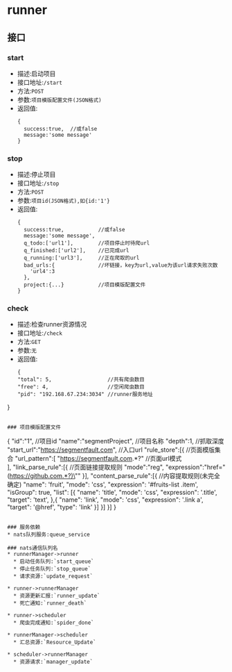 # runner

## 接口

### start
* 描述:启动项目
* 接口地址:`/start`
* 方法:`POST`
* 参数:`项目模版配置文件(JSON格式)`
* 返回值:
  ```
  {
    success:true,  //或false
    message:'some message'
  }
  ```

### stop
* 描述:停止项目
* 接口地址:`/stop`
* 方法:`POST`
* 参数:`项目id(JSON格式),如{id:'1'}`
* 返回值:
  ```
  {
    success:true,           //或false
    message:'some message',
    q_todo:['url1'],        //项目停止时待爬url
    q_finished:['url2'],    //已完成url
    q_running:['url3'],     //正在爬取的url
    bad_urls:{              //坏链接，key为url,value为该url请求失败次数
      'url4':3
    },
    project:{...}           //项目模版配置文件
  }
  ```

### check
* 描述:检查runner资源情况
* 接口地址:`/check`
* 方法:`GET`
* 参数:`无`
* 返回值:
  ```
  {
  "total": 5, 	               //共有爬虫数目
  "free": 4,                   //空闲爬虫数目
  "pid": "192.168.67.234:3034" //runner服务地址
}
  ```

### 项目模版配置文件
```
{
  "id":"1",                           //项目id
  "name":"segmentProject",            //项目名称
  "depth":1,                          //抓取深度
  "start_url":"https://segmentfault.com", //入口url
  "rule_store":[{                     //页面模版集合
    "url_pattern":[
      "https://segmentfault.com.*?"   //页面url模式     
    ],
    "link_parse_rule":[{              //页面链接提取规则
      "mode":"reg",
      "expression":"href=\"(https://github.com.*?)\""
      }],
    "content_parse_rule":[{           //内容提取规则(未完全确定)
        "name": 'fruit',
        "mode": 'css',
        "expression": '#fruits-list .item',
        "isGroup": true,
        "list": [{
          "name": 'title',
          "mode": 'css',
          "expression": '.title',
          "target": 'text',
        },{
          "name": 'link',
          "mode": 'css',
          "expression": '.link a',
          "target": '@href',
          "type": 'link'
        }]
    }]
    }]
}
```

### 服务依赖
* nats队列服务:queue_service

### nats通信队列名
* runnerManager->runner
  * 启动任务队列:`start_queue`
  * 停止任务队列:`stop_queue`
  * 请求资源:`update_request`

* runner->runnerManager
  * 资源更新汇报:`runner_update`
  * 死亡通知:`runner_death`

* runner->scheduler
  * 爬虫完成通知:`spider_done`

* runnerManager->scheduler
  * 汇总资源:`Resource_Update`

* scheduler->runnerManager
  * 资源请求:`manager_update`

